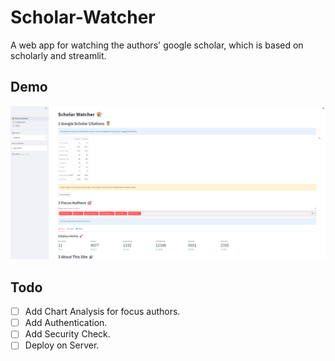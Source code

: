 # Scholar-Watcher
A web app for watching the authors' google scholar, which is based on scholarly and streamlit.


## Demo

<img src="https://raw.githubusercontent.com/QGrain/picgo-bed/main/figure-2022/202208062119477.png"/>


## Todo

- [ ] Add Chart Analysis for focus authors.
- [ ] Add Authentication.
- [ ] Add Security Check.
- [ ] Deploy on Server.
